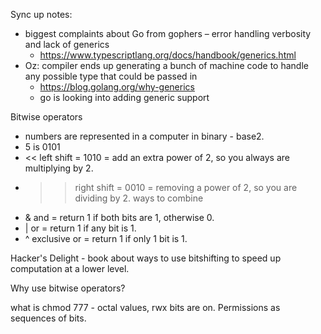 Sync up notes: 

- biggest complaints about Go from gophers – error handling verbosity and lack of generics
    - https://www.typescriptlang.org/docs/handbook/generics.html
- Oz: compiler ends up generating a bunch of machine code to handle any possible type that could be passed in 
    - https://blog.golang.org/why-generics
    - go is looking into adding generic support 

Bitwise operators 

- numbers are represented in a computer in binary - base2. 
- 5 is 0101
- << left shift = 1010 = add an extra power of 2, so you always are multiplying by 2. 
- >> right shift = 0010 = removing a power of 2, so you are dividing by 2. 
ways to combine 
- & and = return 1 if both bits are 1, otherwise 0.  
- | or = return 1 if any bit is 1. 
- ^ exclusive or = return 1 if only 1 bit is 1.

Hacker's Delight - book about ways to use bitshifting to speed up computation at a lower level. 

Why use bitwise operators?

what is chmod 777 - octal values, rwx bits are on. Permissions as sequences of bits. 